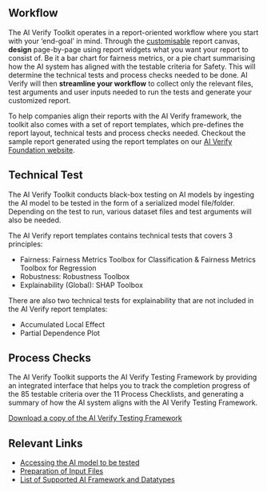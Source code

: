 ## Workflow

The AI Verify Toolkit operates in a report-oriented workflow where you start with your ‘end-goal’ in mind. Through the [customisable](../customisability/) report canvas, **design** page-by-page using report widgets what you want your report to consist of. Be it a bar chart for fairness metrics, or a pie chart summarising how the AI system has aligned with the testable criteria for Safety. This will determine the technical tests and process checks needed to be done. AI Verify will then **streamline your workflow** to collect only the relevant files, test arguments and user inputs needed to run the tests and generate your customized report.

To help companies align their reports with the AI Verify framework, the toolkit also comes with a set of report templates, which pre-defines the report layout, technical tests and process checks needed. Checkout the sample report generated using the report templates on our [AI Verify Foundation website](https://aiverifyfoundation.sg). <!-- TODO: Link -->

## Technical Test

The AI Verify Toolkit conducts black-box testing on AI models by ingesting the AI model to be tested in the form of a serialized model file/folder. Depending on the test to run, various dataset files and test arguments will also be needed.

The AI Verify report templates contains technical tests that covers 3 principles:

- Fairness: Fairness Metrics Toolbox for Classification & Fairness Metrics Toolbox for Regression
- Robustness: Robustness Toolbox
- Explainability (Global): SHAP Toolbox

There are also two technical tests for explainability that are not included in the AI Verify report templates:

- Accumulated Local Effect
- Partial Dependence Plot
<!-- TODO: Link -->

## Process Checks

The AI Verify Toolkit supports the AI Verify Testing Framework by providing an integrated interface that helps you to track the completion progress of the 85 testable criteria over the 11 Process Checklists, and generating a summary of how the AI system aligns with the AI Verify Testing Framework.

<a href="../../res/quick-start-guide.pdf" target="_blank">Download a copy of the AI Verify Testing Framework</a><!-- TODO: Link -->

## Relevant Links

- [Accessing the AI model to be tested](../../getting-started/accessing-ai-model/)
- [Preparation of Input Files](../../getting-started/preparation-of-input-files/)
- [List of Supported AI Framework and Datatypes](#)
<!-- TODO: Link -->
